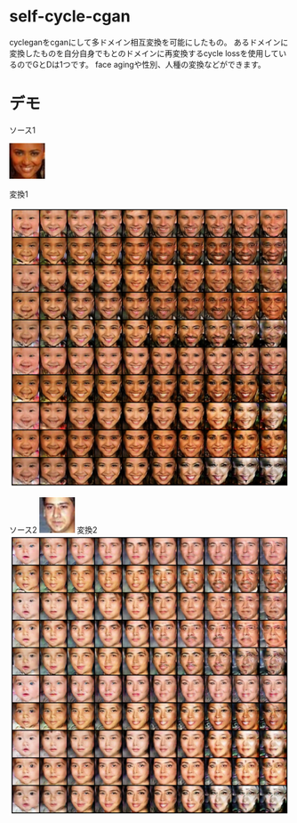 # self-cycle-cgan
cycleganをcganにして多ドメイン相互変換を可能にしたもの。
あるドメインに変換したものを自分自身でもとのドメインに再変換するcycle lossを使用しているのでGとDは1つです。
face agingや性別、人種の変換などができます。

# デモ
ソース1

![ソース](https://raw.githubusercontent.com/magureen/self-cycle-cgan/main/img/0_s.png)

変換1

![変換](https://raw.githubusercontent.com/magureen/self-cycle-cgan/main/img/0.png)

ソース2
![ソース2](https://raw.githubusercontent.com/magureen/self-cycle-cgan/main/img/1_s.png)
変換2
![変換2](https://raw.githubusercontent.com/magureen/self-cycle-cgan/main/img/1.png)
